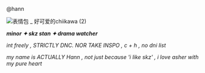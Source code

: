 @hann

![表情包 _ 好可爱的chiikawa (2)](https://github.com/user-attachments/assets/f2ef3b0f-b62b-441e-b755-a3398dd424e0)



***minor ✦ skz stan ✦ drama watcher*** 

*int freely , STRICTLY DNC. NOR TAKE INSPO , c + h , no dni list*

*my name is ACTUALLY Hann , not just because 'i like skz' , i love asher with my pure heart*
